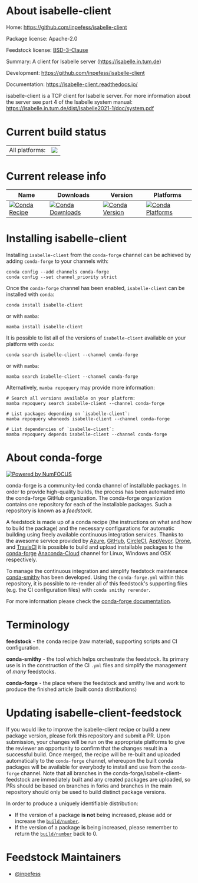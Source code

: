 About isabelle-client
=====================

Home: https://github.com/inpefess/isabelle-client

Package license: Apache-2.0

Feedstock license: [BSD-3-Clause](https://github.com/conda-forge/isabelle-client-feedstock/blob/main/LICENSE.txt)

Summary: A client for Isabelle server (https://isabelle.in.tum.de)

Development: https://github.com/inpefess/isabelle-client

Documentation: https://isabelle-client.readthedocs.io/

isabelle-client is a TCP client for Isabelle server. For more information
about the server see part 4 of the Isabelle system manual:
https://isabelle.in.tum.de/dist/Isabelle2021-1/doc/system.pdf


Current build status
====================


<table><tr><td>All platforms:</td>
    <td>
      <a href="https://dev.azure.com/conda-forge/feedstock-builds/_build/latest?definitionId=15348&branchName=main">
        <img src="https://dev.azure.com/conda-forge/feedstock-builds/_apis/build/status/isabelle-client-feedstock?branchName=main">
      </a>
    </td>
  </tr>
</table>

Current release info
====================

| Name | Downloads | Version | Platforms |
| --- | --- | --- | --- |
| [![Conda Recipe](https://img.shields.io/badge/recipe-isabelle--client-green.svg)](https://anaconda.org/conda-forge/isabelle-client) | [![Conda Downloads](https://img.shields.io/conda/dn/conda-forge/isabelle-client.svg)](https://anaconda.org/conda-forge/isabelle-client) | [![Conda Version](https://img.shields.io/conda/vn/conda-forge/isabelle-client.svg)](https://anaconda.org/conda-forge/isabelle-client) | [![Conda Platforms](https://img.shields.io/conda/pn/conda-forge/isabelle-client.svg)](https://anaconda.org/conda-forge/isabelle-client) |

Installing isabelle-client
==========================

Installing `isabelle-client` from the `conda-forge` channel can be achieved by adding `conda-forge` to your channels with:

```
conda config --add channels conda-forge
conda config --set channel_priority strict
```

Once the `conda-forge` channel has been enabled, `isabelle-client` can be installed with `conda`:

```
conda install isabelle-client
```

or with `mamba`:

```
mamba install isabelle-client
```

It is possible to list all of the versions of `isabelle-client` available on your platform with `conda`:

```
conda search isabelle-client --channel conda-forge
```

or with `mamba`:

```
mamba search isabelle-client --channel conda-forge
```

Alternatively, `mamba repoquery` may provide more information:

```
# Search all versions available on your platform:
mamba repoquery search isabelle-client --channel conda-forge

# List packages depending on `isabelle-client`:
mamba repoquery whoneeds isabelle-client --channel conda-forge

# List dependencies of `isabelle-client`:
mamba repoquery depends isabelle-client --channel conda-forge
```


About conda-forge
=================

[![Powered by
NumFOCUS](https://img.shields.io/badge/powered%20by-NumFOCUS-orange.svg?style=flat&colorA=E1523D&colorB=007D8A)](https://numfocus.org)

conda-forge is a community-led conda channel of installable packages.
In order to provide high-quality builds, the process has been automated into the
conda-forge GitHub organization. The conda-forge organization contains one repository
for each of the installable packages. Such a repository is known as a *feedstock*.

A feedstock is made up of a conda recipe (the instructions on what and how to build
the package) and the necessary configurations for automatic building using freely
available continuous integration services. Thanks to the awesome service provided by
[Azure](https://azure.microsoft.com/en-us/services/devops/), [GitHub](https://github.com/),
[CircleCI](https://circleci.com/), [AppVeyor](https://www.appveyor.com/),
[Drone](https://cloud.drone.io/welcome), and [TravisCI](https://travis-ci.com/)
it is possible to build and upload installable packages to the
[conda-forge](https://anaconda.org/conda-forge) [Anaconda-Cloud](https://anaconda.org/)
channel for Linux, Windows and OSX respectively.

To manage the continuous integration and simplify feedstock maintenance
[conda-smithy](https://github.com/conda-forge/conda-smithy) has been developed.
Using the ``conda-forge.yml`` within this repository, it is possible to re-render all of
this feedstock's supporting files (e.g. the CI configuration files) with ``conda smithy rerender``.

For more information please check the [conda-forge documentation](https://conda-forge.org/docs/).

Terminology
===========

**feedstock** - the conda recipe (raw material), supporting scripts and CI configuration.

**conda-smithy** - the tool which helps orchestrate the feedstock.
                   Its primary use is in the construction of the CI ``.yml`` files
                   and simplify the management of *many* feedstocks.

**conda-forge** - the place where the feedstock and smithy live and work to
                  produce the finished article (built conda distributions)


Updating isabelle-client-feedstock
==================================

If you would like to improve the isabelle-client recipe or build a new
package version, please fork this repository and submit a PR. Upon submission,
your changes will be run on the appropriate platforms to give the reviewer an
opportunity to confirm that the changes result in a successful build. Once
merged, the recipe will be re-built and uploaded automatically to the
`conda-forge` channel, whereupon the built conda packages will be available for
everybody to install and use from the `conda-forge` channel.
Note that all branches in the conda-forge/isabelle-client-feedstock are
immediately built and any created packages are uploaded, so PRs should be based
on branches in forks and branches in the main repository should only be used to
build distinct package versions.

In order to produce a uniquely identifiable distribution:
 * If the version of a package **is not** being increased, please add or increase
   the [``build/number``](https://docs.conda.io/projects/conda-build/en/latest/resources/define-metadata.html#build-number-and-string).
 * If the version of a package **is** being increased, please remember to return
   the [``build/number``](https://docs.conda.io/projects/conda-build/en/latest/resources/define-metadata.html#build-number-and-string)
   back to 0.

Feedstock Maintainers
=====================

* [@inpefess](https://github.com/inpefess/)

